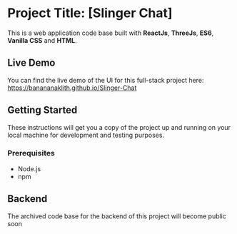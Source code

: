 # Project Title: [Slinger Chat]

This is a web application code base built with **ReactJs**, **ThreeJs**, **ES6**, **Vanilla CSS** and **HTML**.

## Live Demo

You can find the live demo of the UI for this full-stack project here: https://banananaklith.github.io/Slinger-Chat

## Getting Started

These instructions will get you a copy of the project up and running on your local machine for development and testing purposes.

### Prerequisites

- Node.js
- npm

## Backend

The archived code base for the backend of this project will become public soon 
